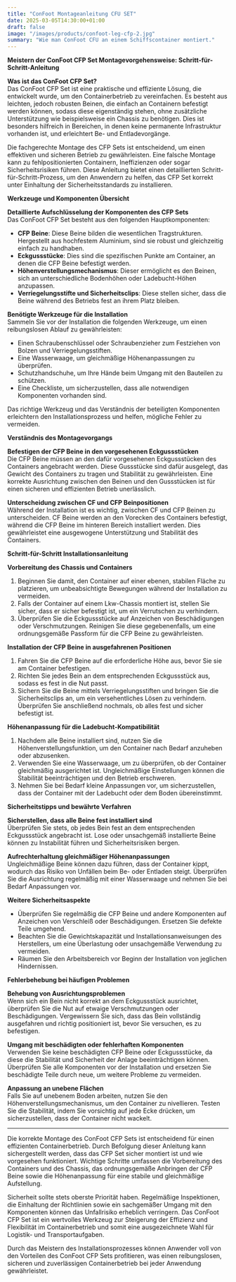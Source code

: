 ```yaml
---
title: "ConFoot Montageanleitung CFU SET"
date: 2025-03-05T14:30:00+01:00
draft: false
image: "/images/products/confoot-leg-cfp-2.jpg"
summary: "Wie man ConFoot CFU an einem Schiffscontainer montiert."
---
```


**Meistern der ConFoot CFP Set Montagevorgehensweise: Schritt-für-Schritt-Anleitung**  

**Was ist das ConFoot CFP Set?**  
Das ConFoot CFP Set ist eine praktische und effiziente Lösung, die entwickelt wurde, um den Containerbetrieb zu vereinfachen. Es besteht aus leichten, jedoch robusten Beinen, die einfach an Containern befestigt werden können, sodass diese eigenständig stehen, ohne zusätzliche Unterstützung wie beispielsweise ein Chassis zu benötigen. Dies ist besonders hilfreich in Bereichen, in denen keine permanente Infrastruktur vorhanden ist, und erleichtert Be- und Entladevorgänge.  

Die fachgerechte Montage des CFP Sets ist entscheidend, um einen effektiven und sicheren Betrieb zu gewährleisten. Eine falsche Montage kann zu fehlpositionierten Containern, Ineffizienzen oder sogar Sicherheitsrisiken führen. Diese Anleitung bietet einen detaillierten Schritt-für-Schritt-Prozess, um den Anwendern zu helfen, das CFP Set korrekt unter Einhaltung der Sicherheitsstandards zu installieren.  


**Werkzeuge und Komponenten Übersicht**  

**Detaillierte Aufschlüsselung der Komponenten des CFP Sets**  
Das ConFoot CFP Set besteht aus den folgenden Hauptkomponenten:  
- **CFP Beine**: Diese Beine bilden die wesentlichen Tragstrukturen. Hergestellt aus hochfestem Aluminium, sind sie robust und gleichzeitig einfach zu handhaben.  
- **Eckgussstücke**: Dies sind die spezifischen Punkte am Container, an denen die CFP Beine befestigt werden.  
- **Höhenverstellungsmechanismus**: Dieser ermöglicht es den Beinen, sich an unterschiedliche Bodenhöhen oder Ladebucht-Höhen anzupassen.  
- **Verriegelungsstifte und Sicherheitsclips**: Diese stellen sicher, dass die Beine während des Betriebs fest an ihrem Platz bleiben.  

**Benötigte Werkzeuge für die Installation**  
Sammeln Sie vor der Installation die folgenden Werkzeuge, um einen reibungslosen Ablauf zu gewährleisten:  
- Einen Schraubenschlüssel oder Schraubenzieher zum Festziehen von Bolzen und Verriegelungsstiften.  
- Eine Wasserwaage, um gleichmäßige Höhenanpassungen zu überprüfen.  
- Schutzhandschuhe, um Ihre Hände beim Umgang mit den Bauteilen zu schützen.  
- Eine Checkliste, um sicherzustellen, dass alle notwendigen Komponenten vorhanden sind.  

Das richtige Werkzeug und das Verständnis der beteiligten Komponenten erleichtern den Installationsprozess und helfen, mögliche Fehler zu vermeiden.  


**Verständnis des Montagevorgangs**  

**Befestigen der CFP Beine in den vorgesehenen Eckgussstücken**  
Die CFP Beine müssen an den dafür vorgesehenen Eckgussstücken des Containers angebracht werden. Diese Gussstücke sind dafür ausgelegt, das Gewicht des Containers zu tragen und Stabilität zu gewährleisten. Eine korrekte Ausrichtung zwischen den Beinen und den Gussstücken ist für einen sicheren und effizienten Betrieb unerlässlich.  

**Unterscheidung zwischen CF und CFP Beinpositionen**  
Während der Installation ist es wichtig, zwischen CF und CFP Beinen zu unterscheiden. CF Beine werden an den Vorecken des Containers befestigt, während die CFP Beine im hinteren Bereich installiert werden. Dies gewährleistet eine ausgewogene Unterstützung und Stabilität des Containers.  


**Schritt-für-Schritt Installationsanleitung**  

**Vorbereitung des Chassis und Containers**  
1. Beginnen Sie damit, den Container auf einer ebenen, stabilen Fläche zu platzieren, um unbeabsichtigte Bewegungen während der Installation zu vermeiden.  
2. Falls der Container auf einem Lkw-Chassis montiert ist, stellen Sie sicher, dass er sicher befestigt ist, um ein Verrutschen zu verhindern.  
3. Überprüfen Sie die Eckgussstücke auf Anzeichen von Beschädigungen oder Verschmutzungen. Reinigen Sie diese gegebenenfalls, um eine ordnungsgemäße Passform für die CFP Beine zu gewährleisten.  

**Installation der CFP Beine in ausgefahrenen Positionen**  
1. Fahren Sie die CFP Beine auf die erforderliche Höhe aus, bevor Sie sie am Container befestigen.  
2. Richten Sie jedes Bein an dem entsprechenden Eckgussstück aus, sodass es fest in die Nut passt.  
3. Sichern Sie die Beine mittels Verriegelungsstiften und bringen Sie die Sicherheitsclips an, um ein versehentliches Lösen zu verhindern. Überprüfen Sie anschließend nochmals, ob alles fest und sicher befestigt ist.  

**Höhenanpassung für die Ladebucht-Kompatibilität**  
1. Nachdem alle Beine installiert sind, nutzen Sie die Höhenverstellungsfunktion, um den Container nach Bedarf anzuheben oder abzusenken.  
2. Verwenden Sie eine Wasserwaage, um zu überprüfen, ob der Container gleichmäßig ausgerichtet ist. Ungleichmäßige Einstellungen können die Stabilität beeinträchtigen und den Betrieb erschweren.  
3. Nehmen Sie bei Bedarf kleine Anpassungen vor, um sicherzustellen, dass der Container mit der Ladebucht oder dem Boden übereinstimmt.  


**Sicherheitstipps und bewährte Verfahren**  

**Sicherstellen, dass alle Beine fest installiert sind**  
Überprüfen Sie stets, ob jedes Bein fest an dem entsprechenden Eckgussstück angebracht ist. Lose oder unsachgemäß installierte Beine können zu Instabilität führen und Sicherheitsrisiken bergen.  

**Aufrechterhaltung gleichmäßiger Höhenanpassungen**  
Ungleichmäßige Beine können dazu führen, dass der Container kippt, wodurch das Risiko von Unfällen beim Be- oder Entladen steigt. Überprüfen Sie die Ausrichtung regelmäßig mit einer Wasserwaage und nehmen Sie bei Bedarf Anpassungen vor.  

**Weitere Sicherheitsaspekte**  
- Überprüfen Sie regelmäßig die CFP Beine und andere Komponenten auf Anzeichen von Verschleiß oder Beschädigungen. Ersetzen Sie defekte Teile umgehend.  
- Beachten Sie die Gewichtskapazität und Installationsanweisungen des Herstellers, um eine Überlastung oder unsachgemäße Verwendung zu vermeiden.  
- Räumen Sie den Arbeitsbereich vor Beginn der Installation von jeglichen Hindernissen.  


**Fehlerbehebung bei häufigen Problemen**  

**Behebung von Ausrichtungsproblemen**  
Wenn sich ein Bein nicht korrekt an dem Eckgussstück ausrichtet, überprüfen Sie die Nut auf etwaige Verschmutzungen oder Beschädigungen. Vergewissern Sie sich, dass das Bein vollständig ausgefahren und richtig positioniert ist, bevor Sie versuchen, es zu befestigen.  

**Umgang mit beschädigten oder fehlerhaften Komponenten**  
Verwenden Sie keine beschädigten CFP Beine oder Eckgussstücke, da diese die Stabilität und Sicherheit der Anlage beeinträchtigen können. Überprüfen Sie alle Komponenten vor der Installation und ersetzen Sie beschädigte Teile durch neue, um weitere Probleme zu vermeiden.  

**Anpassung an unebene Flächen**  
Falls Sie auf unebenem Boden arbeiten, nutzen Sie den Höhenverstellungsmechanismus, um den Container zu nivellieren. Testen Sie die Stabilität, indem Sie vorsichtig auf jede Ecke drücken, um sicherzustellen, dass der Container nicht wackelt.  


---

Die korrekte Montage des ConFoot CFP Sets ist entscheidend für einen effizienten Containerbetrieb. Durch Befolgung dieser Anleitung kann sichergestellt werden, dass das CFP Set sicher montiert ist und wie vorgesehen funktioniert. Wichtige Schritte umfassen die Vorbereitung des Containers und des Chassis, das ordnungsgemäße Anbringen der CFP Beine sowie die Höhenanpassung für eine stabile und gleichmäßige Aufstellung.  

Sicherheit sollte stets oberste Priorität haben. Regelmäßige Inspektionen, die Einhaltung der Richtlinien sowie ein sachgemäßer Umgang mit den Komponenten können das Unfallrisiko erheblich verringern. Das ConFoot CFP Set ist ein wertvolles Werkzeug zur Steigerung der Effizienz und Flexibilität im Containerbetrieb und somit eine ausgezeichnete Wahl für Logistik- und Transportaufgaben.  

Durch das Meistern des Installationsprozesses können Anwender voll von den Vorteilen des ConFoot CFP Sets profitieren, was einen reibungslosen, sicheren und zuverlässigen Containerbetrieb bei jeder Anwendung gewährleistet.